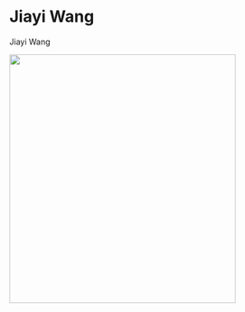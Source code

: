 # Jiayi Wang
Jiayi Wang


<img width="400" height="440" src="https://github.com/Rising-Stars-by-Sunshine/Jiayi-Wang/blob/main/image/11232435.png"/>
